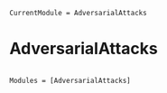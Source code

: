 ```@meta
CurrentModule = AdversarialAttacks
```

# AdversarialAttacks

```@index
```

```@autodocs
Modules = [AdversarialAttacks]
```

